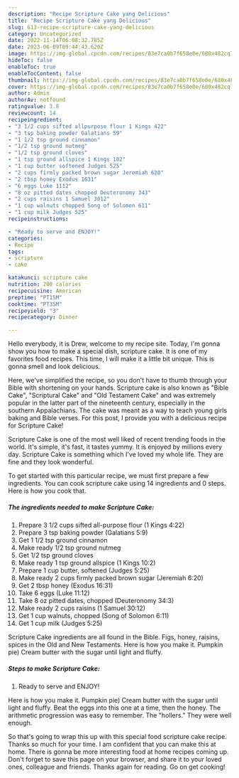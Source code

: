 ```yaml
---
description: "Recipe Scripture Cake yang Delicious"
title: "Recipe Scripture Cake yang Delicious"
slug: 613-recipe-scripture-cake-yang-delicious
category: Uncategorized
date: 2022-11-14T06:08:32.785Z
date: 2023-06-09T09:44:43.620Z
image: https://img-global.cpcdn.com/recipes/83e7ca0b7f658e0e/680x482cq70/scripture-cake-recipe-main-photo.jpg
hideToc: false
enableToc: true
enableTocContent: false
thumbnail: https://img-global.cpcdn.com/recipes/83e7ca0b7f658e0e/680x482cq70/scripture-cake-recipe-main-photo.jpg
cover: https://img-global.cpcdn.com/recipes/83e7ca0b7f658e0e/680x482cq70/scripture-cake-recipe-main-photo.jpg
author: Admin
authorAv: notfound
ratingvalue: 3.8
reviewcount: 14
recipeingredient:
- "3 1/2 cups sifted allpurpose flour 1 Kings 422"
- "3 tsp baking powder Galatians 59"
- "1 1/2 tsp ground cinnamon"
- "1/2 tsp ground nutmeg"
- "1/2 tsp ground cloves"
- "1 tsp ground allspice 1 Kings 102"
- "1 cup butter softened Judges 525"
- "2 cups firmly packed brown sugar Jeremiah 620"
- "2 tbsp honey Exodus 1631"
- "6 eggs Luke 1112"
- "8 oz pitted dates chopped Deuteronomy 343"
- "2 cups raisins 1 Samuel 3012"
- "1 cup walnuts chopped Song of Solomon 611"
- "1 cup milk Judges 525"
recipeinstructions:

- "Ready to serve and ENJOY!"
categories:
- Recipe
tags:
- scripture
- cake

katakunci: scripture cake 
nutrition: 200 calories
recipecuisine: American
preptime: "PT15M"
cooktime: "PT35M"
recipeyield: "3"
recipecategory: Dinner

---
```



Hello everybody, it is Drew, welcome to my recipe site. Today, I'm gonna show you how to make a special dish, scripture cake. It is one of my favorites food recipes. This time, I will make it a little bit unique. This is gonna smell and look delicious.

Here, we&#39;ve simplified the recipe, so you don&#39;t have to thumb through your Bible with shortening on your hands. Scripture cake is also known as &#34;Bible Cake&#34;, &#34;Scriptural Cake&#34; and &#34;Old Testament Cake&#34; and was extremely popular in the latter part of the nineteenth century, especially in the southern Appalachians. The cake was meant as a way to teach young girls baking and Bible verses. For this post, I provide you with a delicious recipe for Scripture Cake!

Scripture Cake is one of the most well liked of recent trending foods in the world. It's simple, it's fast, it tastes yummy. It is enjoyed by millions every day. Scripture Cake is something which I've loved my whole life. They are fine and they look wonderful.


To get started with this particular recipe, we must first prepare a few ingredients. You can cook scripture cake using 14 ingredients and 0 steps. Here is how you cook that.

<!--inarticleads1-->

##### The ingredients needed to make Scripture Cake:

1. Prepare 3 1/2 cups sifted all-purpose flour (1 Kings 4:22)
1. Prepare 3 tsp baking powder (Galatians 5:9)
1. Get 1 1/2 tsp ground cinnamon
1. Make ready 1/2 tsp ground nutmeg
1. Get 1/2 tsp ground cloves
1. Make ready 1 tsp ground allspice (1 Kings 10:2)
1. Prepare 1 cup butter, softened (Judges 5:25)
1. Make ready 2 cups firmly packed brown sugar (Jeremiah 6:20)
1. Get 2 tbsp honey (Exodus 16:31)
1. Take 6 eggs (Luke 11:12)
1. Take 8 oz pitted dates, chopped (Deuteronomy 34:3)
1. Make ready 2 cups raisins (1 Samuel 30:12)
1. Get 1 cup walnuts, chopped (Song of Solomon 6:11)
1. Get 1 cup milk (Judges 5:25)


Scripture Cake ingredients are all found in the Bible. Figs, honey, raisins, spices in the Old and New Testaments. Here is how you make it. Pumpkin pie) Cream butter with the sugar until light and fluffy. 

<!--inarticleads2-->

##### Steps to make Scripture Cake:


1. Ready to serve and ENJOY!

Here is how you make it. Pumpkin pie) Cream butter with the sugar until light and fluffy. Beat the eggs into this one at a time, then the honey. The arithmetic progression was easy to remember. The &#34;hollers.&#34; They were well enough. 

So that's going to wrap this up with this special food scripture cake recipe. Thanks so much for your time. I am confident that you can make this at home. There is gonna be more interesting food at home recipes coming up. Don't forget to save this page on your browser, and share it to your loved ones, colleague and friends. Thanks again for reading. Go on get cooking!
